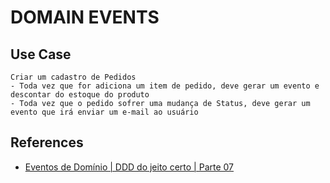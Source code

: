 # DOMAIN EVENTS

## Use Case

```text
Criar um cadastro de Pedidos
- Toda vez que for adiciona um item de pedido, deve gerar um evento e descontar do estoque do produto
- Toda vez que o pedido sofrer uma mudança de Status, deve gerar um evento que irá enviar um e-mail ao usuário
```

## References

- [Eventos de Domínio | DDD do jeito certo | Parte 07](https://www.youtube.com/watch?v=_By3QRBMHSo&t=575s)